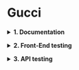 # Gucci
**<details><summary>1. Documentation</summary>**
- Test Plan
- Test Cases
- Traceability Matrix
</details>

**<details><summary>2. Front-End testing</summary>**

<details><summary>Selenium WebDriver</summary>
spoiler content
</details>

<details><summary>Playwrite</summary>
spoiler content
</details>

</details>

**<details><summary>3. API testing</summary>**
Postman API
</details>
